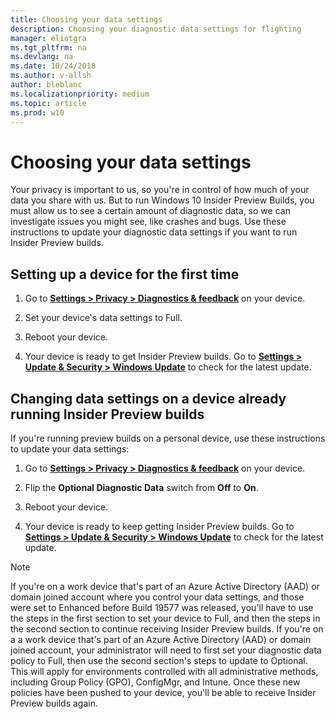 ```yaml
---
title: Choosing your data settings
description: Choosing your diagnostic data settings for flighting 
manager: eliotgra
ms.tgt_pltfrm: na
ms.devlang: na
ms.date: 10/24/2018
ms.author: v-allsh
author: bleblanc
ms.localizationpriority: medium
ms.topic: article
ms.prod: w10
---
```


# Choosing your data settings
Your privacy is important to us, so you're in control of how much of your data you share with us. But to run Windows 10 Insider Preview Builds, you must allow us to see a certain amount of diagnostic data, so we can investigate issues you might see, like crashes and bugs. Use these instructions to update your diagnostic data settings if you want to run Insider Preview builds.

## Setting up a device for the first time

1. Go to [**Settings > Privacy > Diagnostics & feedback**](https://aka.ms/WIPDataSettings) on your device.

2. Set your device's data settings to Full.

3. Reboot your device.

4. Your device is ready to get Insider Preview builds. Go to [**Settings > Update & Security > Windows Update**](https://aka.ms/WIPWindowsUpdate) to check for the latest update.


## Changing data settings on a device already running Insider Preview builds

If you're running preview builds on a personal device, use these instructions to update your data settings:
 
1. Go to [**Settings > Privacy > Diagnostics & feedback**](https://aka.ms/WIPDataSettings) on your device.

2. Flip the **Optional Diagnostic Data** switch from **Off** to **On**.

3. Reboot your device.

4. Your device is ready to keep getting Insider Preview builds. Go to [**Settings > Update & Security > Windows Update**](https://aka.ms/WIPDataSettings) to check for the latest update.

> [!NOTE] 
>If you're on a work device that's part of an Azure Active Directory (AAD) or domain joined account where you control your data settings, and those were set to Enhanced before Build 19577 was released, you'll have to use the steps in the first section to set your device to Full, and then the steps in the second section to continue receiving Insider Preview builds.
>If you're on a a work device that's part of an Azure Active Directory (AAD) or domain joined account, your administrator will need to first set your diagnostic data policy to Full, then use the second section's steps to update to Optional. This will apply for environments controlled with all administrative methods, including Group Policy (GPO), ConfigMgr, and Intune. Once these new policies have been pushed to your device, you'll be able to receive Insider Preview builds again.
